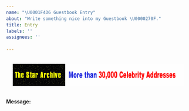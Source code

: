 ```yaml
---
name: "\U0001F4D6 Guestbook Entry"
about: "Write something nice into my Guestbook \U0000270F."
title: Entry
labels: ''
assignees: ''

---
```

<br />

<div align="center">
  <img src="https://github.com/BenjaMendezc/BenjaMendezc/blob/main/Imgs/autograph.gif" alt='autograph'/>
</div>

<br />


**Message:**

<!--
Write your message here
-->
